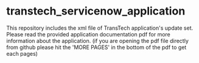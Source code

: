 # transtech_servicenow_application

This repository includes the xml file of TransTech application's update set.
Please read the provided application documentation pdf for more information about the application.
(if you are opening the pdf file directly from github please hit the 'MORE PAGES' in the bottom of the pdf to get each pages)

